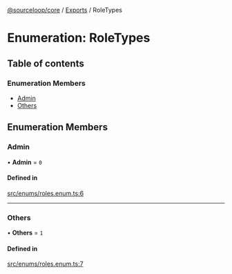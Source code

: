 [@sourceloop/core](../README.md) / [Exports](../modules.md) / RoleTypes

# Enumeration: RoleTypes

## Table of contents

### Enumeration Members

- [Admin](RoleTypes.md#admin)
- [Others](RoleTypes.md#others)

## Enumeration Members

### Admin

• **Admin** = ``0``

#### Defined in

[src/enums/roles.enum.ts:6](https://github.com/sourcefuse/loopback4-microservice-catalog/blob/bc2553587/packages/core/src/enums/roles.enum.ts#L6)

___

### Others

• **Others** = ``1``

#### Defined in

[src/enums/roles.enum.ts:7](https://github.com/sourcefuse/loopback4-microservice-catalog/blob/bc2553587/packages/core/src/enums/roles.enum.ts#L7)
